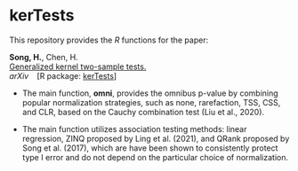 # kerTests

This repository provides the _R_ functions for the paper: 

**Song, H.**, Chen, H.    \
  [Generalized kernel two-sample tests.](https://arxiv.org/pdf/2011.06127.pdf) \
  _arXiv_ &ensp; [R package: [kerTests](https://cran.r-project.org/web/packages/kerTests/index.html)]

* The main function, **omni**, provides the omnibus p-value by combining popular normalization strategies, such as none, rarefaction, TSS, CSS, and CLR, based on the Cauchy combination test (Liu et al., 2020).

* The main function utilizes association testing methods: linear regression, ZINQ proposed by Ling et al. (2021), and QRank proposed by Song et al. (2017), which are have been shown to consistently protect type I error and do not depend on the particular choice of normalization.
